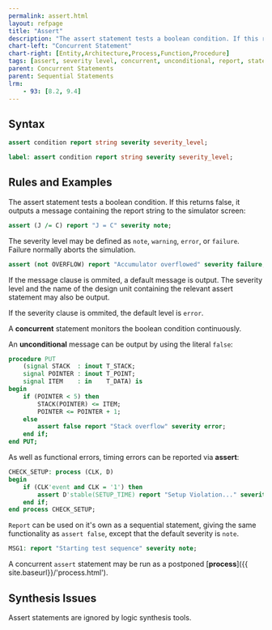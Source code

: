 ```yaml
---
permalink: assert.html
layout: refpage
title: "Assert"
description: "The assert statement tests a boolean condition. If this returns false, it outputs a message containing the report string to the simulator screen."
chart-left: "Concurrent Statement"
chart-right: [Entity,Architecture,Process,Function,Procedure]
tags: [assert, severity level, concurrent, unconditional, report, statement - concurrent, message - unconditional, process, process - postponed]
parent: Concurrent Statements
parent: Sequential Statements
lrm:
    - 93: [8.2, 9.4]
---
```



## Syntax

```vhdl
assert condition report string severity severity_level;
```

```vhdl
label: assert condition report string severity severity_level;
```

## Rules and Examples

The assert statement tests a boolean condition. If this returns false, it outputs a message containing the report string to the simulator screen:
```vhdl
assert (J /= C) report "J = C" severity note;
```

The severity level may be defined as `note`, `warning`, `error`, or `failure`. Failure normally aborts the simulation.
```vhdl
assert (not OVERFLOW) report "Accumulator overflowed" severity failure;
```

If the message clause is ommited, a default message is output. The severity level and the name of the design unit containing the relevant assert statement may also be output.

If the severity clause is ommited, the default level is `error`.

A __concurrent__ statement monitors the boolean condition continuously.

An __unconditional__ message can be output by using the literal `false`:
```vhdl
procedure PUT
    (signal STACK  : inout T_STACK;
    signal POINTER : inout T_POINT;
    signal ITEM    : in    T_DATA) is
begin
    if (POINTER < 5) then
        STACK(POINTER) <= ITEM;
        POINTER <= POINTER + 1;
    else
        assert false report "Stack overflow" severity error;
    end if;
end PUT;
```

As well as functional errors, timing errors can be reported via __assert__:
```vhdl
CHECK_SETUP: process (CLK, D)
begin
    if (CLK'event and CLK = '1') then
        assert D'stable(SETUP_TIME) report "Setup Violation..." severity warning;
    end if;
end process CHECK_SETUP;
```

`Report` can be used on it's own as a sequential statement, giving the same functionality as `assert false`, except that the default severity is `note`.

```vhdl
MSG1: report "Starting test sequence" severity note;
```

A concurrent `assert` statement may be run as a postponed [__process__]({{ site.baseurl}}/'process.html').

## Synthesis Issues

Assert statements are ignored by logic synthesis tools.
